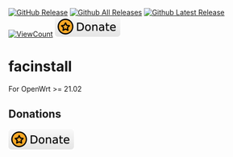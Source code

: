 [![GitHub Release](https://img.shields.io/github/release/openwrt-xiaomi/facinstall)](https://github.com/openwrt-xiaomi/facinstall/releases)
[![Github All Releases](https://img.shields.io/github/downloads/openwrt-xiaomi/facinstall/total.svg)](https://github.com/openwrt-xiaomi/facinstall/releases)
[![Github Latest Release](https://img.shields.io/github/downloads/openwrt-xiaomi/facinstall/latest/total.svg)](https://github.com/openwrt-xiaomi/facinstall/releases)
[![ViewCount](https://views.whatilearened.today/views/github/openwrt-xiaomi/facinstall.svg)](https://github.com/openwrt-xiaomi/facinstall)
[![Donations Page](https://github.com/andry81-cache/gh-content-static-cache/raw/master/common/badges/donate/donate.svg)](https://github.com/remittor/donate)
# facinstall

For OpenWrt >= 21.02

## Donations

[![Donations Page](https://github.com/andry81-cache/gh-content-static-cache/raw/master/common/badges/donate/donate.svg)](https://github.com/remittor/donate)

